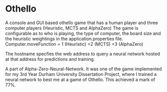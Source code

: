 # Othello

A console and GUI based othello game that has a human player and three computer players (Heuristic, MCTS and AlphaZero) The game is configurable as to who is playing, the type of computer, the board size and the heuristic weightings in the application.properties file.
Computer.moveFunction = 1 (Heuristic) =2 (MCTS) =3 (AlphaZero)

The hostname specfies the web address to query a neural network hosted at that address for predictions and training. 

A part of Alpha-Zero-Neural-Network. It was one of the game implemented for my 3rd Year Durham University Dissertation Project, where I trained a neural network to best me at a game of Othello. This achieved a mark of 77%.
